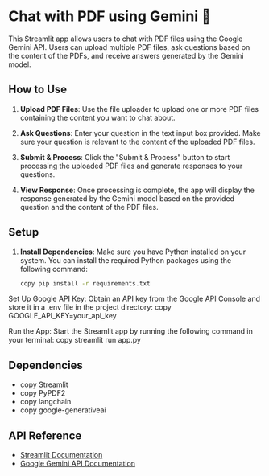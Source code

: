# Chat with PDF using Gemini 💁

This Streamlit app allows users to chat with PDF files using the Google Gemini API. Users can upload multiple PDF files, ask questions based on the content of the PDFs, and receive answers generated by the Gemini model.

## How to Use

1. **Upload PDF Files**: Use the file uploader to upload one or more PDF files containing the content you want to chat about.

2. **Ask Questions**: Enter your question in the text input box provided. Make sure your question is relevant to the content of the uploaded PDF files.

3. **Submit & Process**: Click the "Submit & Process" button to start processing the uploaded PDF files and generate responses to your questions.

4. **View Response**: Once processing is complete, the app will display the response generated by the Gemini model based on the provided question and the content of the PDF files.

## Setup

1. **Install Dependencies**: Make sure you have Python installed on your system. You can install the required Python packages using the following command:

   ```bash
   copy pip install -r requirements.txt
Set Up Google API Key: Obtain an API key from the Google API Console and store it in a .env file in the project directory: copy GOOGLE_API_KEY=your_api_key

Run the App: Start the Streamlit app by running the following command in your terminal: copy streamlit run app.py
## Dependencies

- copy Streamlit
- copy PyPDF2
- copy langchain
- copy google-generativeai

## API Reference

- [Streamlit Documentation](https://docs.streamlit.io/)
- [Google Gemini API Documentation](https://cloud.google.com/gemini)
